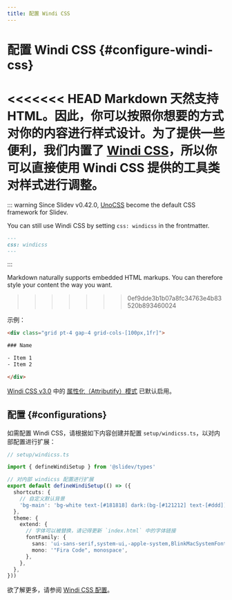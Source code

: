 ```yaml
---
title: 配置 Windi CSS
---
```


# 配置 Windi CSS {#configure-windi-css}

<Environment type="node" />

<<<<<<< HEAD
Markdown 天然支持 HTML。因此，你可以按照你想要的方式对你的内容进行样式设计。为了提供一些便利，我们内置了 [Windi CSS](https://github.com/windicss/windicss)，所以你可以直接使用 Windi CSS 提供的工具类对样式进行调整。
=======
::: warning
Since Slidev v0.42.0, [UnoCSS](/custom/config-unocss) become the default CSS framework for Slidev.

You can still use Windi CSS by setting `css: windicss` in the frontmatter.
```md
---
css: windicss
---
```
:::

Markdown naturally supports embedded HTML markups. You can therefore style your content the way you want.
>>>>>>> 0ef9dde3b1b07a8fc34763e4b83520b893460024

示例：

```html
<div class="grid pt-4 gap-4 grid-cols-[100px,1fr]">

### Name

- Item 1
- Item 2

</div>
```

[Windi CSS v3.0](https://windicss.org/posts/v30.html) 中的 [属性化（Attributify）模式](https://windicss.org/posts/v30.html#attributify-mode) 已默认启用。

## 配置 {#configurations}

如需配置 Windi CSS，请根据如下内容创建并配置 `setup/windicss.ts`，以对内部配置进行扩展：

```ts
// setup/windicss.ts

import { defineWindiSetup } from '@slidev/types'

// 对内部 windicss 配置进行扩展
export default defineWindiSetup(() => ({
  shortcuts: {
    // 自定义默认背景
    'bg-main': 'bg-white text-[#181818] dark:(bg-[#121212] text-[#ddd])',
  },
  theme: {
    extend: {
      // 字体可以被替换，请记得更新 `index.html` 中的字体链接
      fontFamily: {
        sans: 'ui-sans-serif,system-ui,-apple-system,BlinkMacSystemFont,"Segoe UI",Roboto,"Helvetica Neue",Arial,"Noto Sans",sans-serif,"Apple Color Emoji","Segoe UI Emoji","Segoe UI Symbol","Noto Color Emoji"',
        mono: '"Fira Code", monospace',
      },
    },
  },
}))
```

欲了解更多，请参阅 [Windi CSS 配置](https://windicss.org/guide/configuration.html)。
